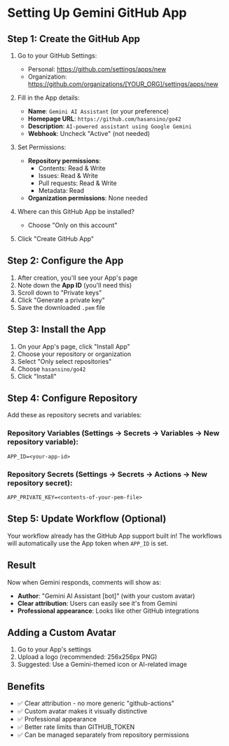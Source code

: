 # Setting Up Gemini GitHub App

## Step 1: Create the GitHub App

1. Go to your GitHub Settings:
   - Personal: https://github.com/settings/apps/new
   - Organization: https://github.com/organizations/[YOUR_ORG]/settings/apps/new

2. Fill in the App details:
   - **Name**: `Gemini AI Assistant` (or your preference)
   - **Homepage URL**: `https://github.com/hasansino/go42`
   - **Description**: `AI-powered assistant using Google Gemini`
   - **Webhook**: Uncheck "Active" (not needed)

3. Set Permissions:
   - **Repository permissions**:
     - Contents: Read & Write
     - Issues: Read & Write
     - Pull requests: Read & Write
     - Metadata: Read
   - **Organization permissions**: None needed

4. Where can this GitHub App be installed?
   - Choose "Only on this account"

5. Click "Create GitHub App"

## Step 2: Configure the App

1. After creation, you'll see your App's page
2. Note down the **App ID** (you'll need this)
3. Scroll down to "Private keys"
4. Click "Generate a private key"
5. Save the downloaded `.pem` file

## Step 3: Install the App

1. On your App's page, click "Install App"
2. Choose your repository or organization
3. Select "Only select repositories" 
4. Choose `hasansino/go42`
5. Click "Install"

## Step 4: Configure Repository

Add these as repository secrets and variables:

### Repository Variables (Settings → Secrets → Variables → New repository variable):
```
APP_ID=<your-app-id>
```

### Repository Secrets (Settings → Secrets → Actions → New repository secret):
```
APP_PRIVATE_KEY=<contents-of-your-pem-file>
```

## Step 5: Update Workflow (Optional)

Your workflow already has the GitHub App support built in! The workflows will automatically use the App token when `APP_ID` is set.

## Result

Now when Gemini responds, comments will show as:
- **Author**: "Gemini AI Assistant [bot]" (with your custom avatar)
- **Clear attribution**: Users can easily see it's from Gemini
- **Professional appearance**: Looks like other GitHub integrations

## Adding a Custom Avatar

1. Go to your App's settings
2. Upload a logo (recommended: 256x256px PNG)
3. Suggested: Use a Gemini-themed icon or AI-related image

## Benefits

- ✅ Clear attribution - no more generic "github-actions"
- ✅ Custom avatar makes it visually distinctive
- ✅ Professional appearance
- ✅ Better rate limits than GITHUB_TOKEN
- ✅ Can be managed separately from repository permissions